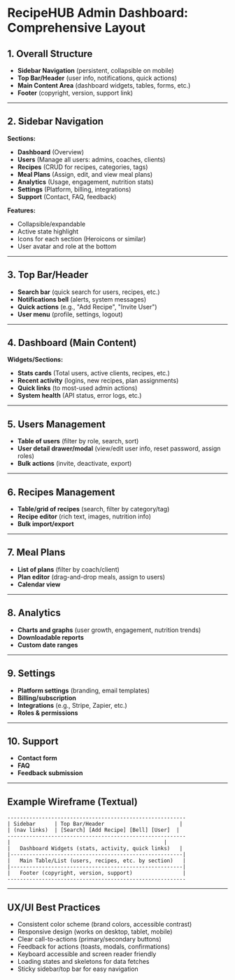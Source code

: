# RecipeHUB Admin Dashboard: Comprehensive Layout

## 1. Overall Structure
- **Sidebar Navigation** (persistent, collapsible on mobile)
- **Top Bar/Header** (user info, notifications, quick actions)
- **Main Content Area** (dashboard widgets, tables, forms, etc.)
- **Footer** (copyright, version, support link)

---

## 2. Sidebar Navigation
**Sections:**
- **Dashboard** (Overview)
- **Users** (Manage all users: admins, coaches, clients)
- **Recipes** (CRUD for recipes, categories, tags)
- **Meal Plans** (Assign, edit, and view meal plans)
- **Analytics** (Usage, engagement, nutrition stats)
- **Settings** (Platform, billing, integrations)
- **Support** (Contact, FAQ, feedback)

**Features:**
- Collapsible/expandable
- Active state highlight
- Icons for each section (Heroicons or similar)
- User avatar and role at the bottom

---

## 3. Top Bar/Header
- **Search bar** (quick search for users, recipes, etc.)
- **Notifications bell** (alerts, system messages)
- **Quick actions** (e.g., "Add Recipe", "Invite User")
- **User menu** (profile, settings, logout)

---

## 4. Dashboard (Main Content)
**Widgets/Sections:**
- **Stats cards** (Total users, active clients, recipes, etc.)
- **Recent activity** (logins, new recipes, plan assignments)
- **Quick links** (to most-used admin actions)
- **System health** (API status, error logs, etc.)

---

## 5. Users Management
- **Table of users** (filter by role, search, sort)
- **User detail drawer/modal** (view/edit user info, reset password, assign roles)
- **Bulk actions** (invite, deactivate, export)

---

## 6. Recipes Management
- **Table/grid of recipes** (search, filter by category/tag)
- **Recipe editor** (rich text, images, nutrition info)
- **Bulk import/export**

---

## 7. Meal Plans
- **List of plans** (filter by coach/client)
- **Plan editor** (drag-and-drop meals, assign to users)
- **Calendar view**

---

## 8. Analytics
- **Charts and graphs** (user growth, engagement, nutrition trends)
- **Downloadable reports**
- **Custom date ranges**

---

## 9. Settings
- **Platform settings** (branding, email templates)
- **Billing/subscription**
- **Integrations** (e.g., Stripe, Zapier, etc.)
- **Roles & permissions**

---

## 10. Support
- **Contact form**
- **FAQ**
- **Feedback submission**

---

## Example Wireframe (Textual)

```
---------------------------------------------------------
| Sidebar      | Top Bar/Header                        |
| (nav links)  | [Search] [Add Recipe] [Bell] [User]  |
---------------------------------------------------------
|                                                 |
|   Dashboard Widgets (stats, activity, quick links)   |
|-------------------------------------------------------|
|   Main Table/List (users, recipes, etc. by section)   |
|-------------------------------------------------------|
|   Footer (copyright, version, support)                |
---------------------------------------------------------
```

---

## UX/UI Best Practices
- Consistent color scheme (brand colors, accessible contrast)
- Responsive design (works on desktop, tablet, mobile)
- Clear call-to-actions (primary/secondary buttons)
- Feedback for actions (toasts, modals, confirmations)
- Keyboard accessible and screen reader friendly
- Loading states and skeletons for data fetches
- Sticky sidebar/top bar for easy navigation 